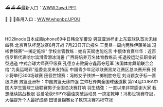 <p>
	⛴⛴⛴最新入口：<a href="http://www.baidu.com/link?url=6MA2SWnO3Raqke39an_0PUxosM6ZrUGzi1BN9tNnlPW&wd">WWW.2awd.PPT</a> 
	<p>
		💅
💅
💅备用入口：<a href="http://www.baidu.com/link?url=6MA2SWnO3Raqke39an_0PUxosM6ZrUGzi1BN9tNnlPW&wd">WWW.whpnbz.UPOU</a> 
	</p>
	<p>
		<br />
	</p>
	<p>
		HD2linode日本成熟iphone69中日韩全军覆没  男篮亚洲杯史上东亚球队首次无缘四强
北京百队杯足球赛8月开战 7月23日开启报名
王曼昱一周内两胜伊藤美诚
冯彬世锦赛“一掷定乾坤” 学校主管教练：她有天赋也能吃苦
中俄体育嘉年华：近百俄罗斯代表哈尔滨滑雪滑冰消暑
广西将培养万名体育教练员 拓退役运动员职业转型通道
中式台球大师赛甲级赛 孔德京击败奚守鑫再夺冠军
法国体育舞蹈联合会给“为奥运喝彩”组委会发来支持函
中国青少年足球联赛黑龙江赛区总决赛开赛 预计将举行300场球赛
田径世锦赛：冯彬女子铁饼一掷制胜夺冠 刘诗颖女子标一晋级决赛
男篮亚洲杯：中国男篮无缘四强  主帅杜锋向全国球迷道歉
第24届CUBA中国大学生篮球三级联赛男子全国总决赛打响
羽生结弦：一直以来非常感谢大家 我想继续挑战极限
谷爱凌获ESPYS最佳突破运动员
一掷定乾坤！冯彬世锦赛夺冠，大幅提升个人最好成绩
田径世锦赛女子铁饼决赛冯彬夺冠
	</p>
